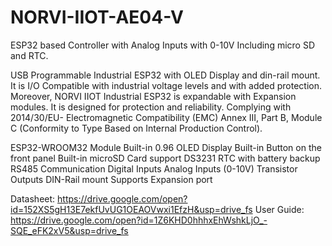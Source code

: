 # NORVI-IIOT-AE04-V
ESP32 based Controller with Analog Inputs with 0-10V Including micro SD and RTC. 

USB Programmable Industrial ESP32 with OLED Display and din-rail mount. 
It is I/O Compatible with industrial voltage levels and with added protection. Moreover, NORVI IIOT Industrial ESP32 is expandable with Expansion modules. 
It is designed for protection and reliability. Complying with 2014/30/EU- Electromagnetic Compatibility (EMC) 
Annex III, Part B, Module C (Conformity to Type Based on Internal Production Control).

ESP32-WROOM32 Module 
Built-in 0.96 OLED Display 
Built-in Button on the front panel 
Built-in microSD Card support
DS3231 RTC with battery backup
RS485 Communication 
Digital Inputs 
Analog Inputs (0-10V)
Transistor Outputs 
DIN-Rail mount 
Supports Expansion port

Datasheet:   https://drive.google.com/open?id=152XS5gH13E7ekfUvUG1OEAOVwxi1EfzH&usp=drive_fs
User Guide:  https://drive.google.com/open?id=1Z6KHD0hhhxEhWshkLjO_-SQE_eFK2xV5&usp=drive_fs

